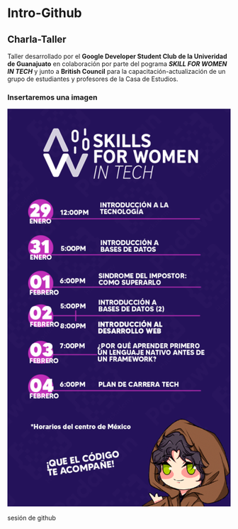 # Intro-Github


## Charla-Taller

Taller desarrollado por el **Google Developer Student Club de la Univeridad de Guanajuato** en colaboración por parte del pograma _**SKILL FOR WOMEN IN TECH**_ y junto a **British Council** para la capacitación-actualización de un grupo de estudiantes y profesores de la Casa de Estudios.





### Insertaremos una imagen

![hack](img/img.png)

 sesión de github
